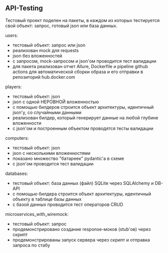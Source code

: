 ## API-Testing

Тестовый проект поделен на пакеты, в каждом из которых тестируется свой объект: запрос, готовый json или база данных.

users:
- тестовый объект: запрос или json
- реализован mock для requests
- json без вложенностей
- с запросом, mock-запросом и json'ом проводится тест валидации
- для пакета реализован отчет Allure, Dockerfile и pipeline github actions для автоматической сборки образа и его отправки в репозиторий hub.docker.com


players:
- тестовый объект: json
- json с одной НЕРОВНОЙ вложенностью
- с помощью билдеров строится объект архитектуры, идентичный json'у, со случайными данными
- реализован билдер, который генерирует данные на любой глубине вложенности
- с json'ом и построенным объектом проводятся тесты валидации


computers:
- тестовый объект: json
- json с несколькими вложенностями
- показано множество "батареек" pydantic'a в схеме
- с json'ом проводится тест валидации


databases:
- тестовый объект: база данных (файл) SQLite через SQLAlchemy и DB-API
- с помощью билдера строится объект архитектуры, идентичный объекту в таблице базы данных
- с базой данных проводится тест операторов CRUD


microservices_with_wiremock:
- тестовый объект: запрос
- продемонстрировано создание response-моков (stub'ов) через скрипт
- продемонстрированы запуск сервера через скрипт и отправка запроса по стабу
